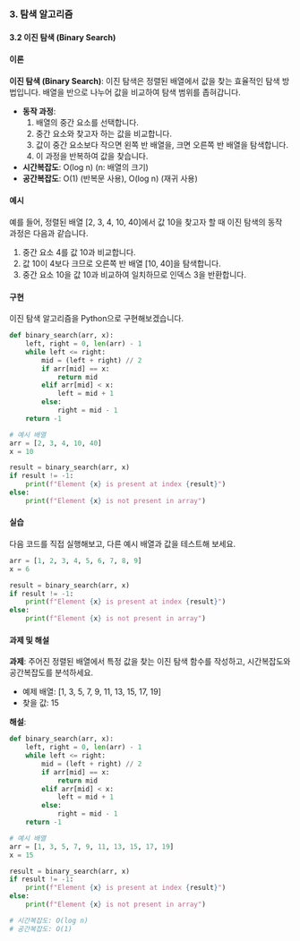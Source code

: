 ### 3. 탐색 알고리즘 

#### 3.2 이진 탐색 (Binary Search)

#### 이론
**이진 탐색 (Binary Search)**: 이진 탐색은 정렬된 배열에서 값을 찾는 효율적인 탐색 방법입니다. 배열을 반으로 나누어 값을 비교하여 탐색 범위를 좁혀갑니다.
- **동작 과정**:
  1. 배열의 중간 요소를 선택합니다.
  2. 중간 요소와 찾고자 하는 값을 비교합니다.
  3. 값이 중간 요소보다 작으면 왼쪽 반 배열을, 크면 오른쪽 반 배열을 탐색합니다.
  4. 이 과정을 반복하여 값을 찾습니다.
- **시간복잡도**: O(log n) (n: 배열의 크기)
- **공간복잡도**: O(1) (반복문 사용), O(log n) (재귀 사용)

#### 예시
예를 들어, 정렬된 배열 [2, 3, 4, 10, 40]에서 값 10을 찾고자 할 때 이진 탐색의 동작 과정은 다음과 같습니다.

1. 중간 요소 4를 값 10과 비교합니다.
2. 값 10이 4보다 크므로 오른쪽 반 배열 [10, 40]을 탐색합니다.
3. 중간 요소 10을 값 10과 비교하여 일치하므로 인덱스 3을 반환합니다.

#### 구현
이진 탐색 알고리즘을 Python으로 구현해보겠습니다.

```python
def binary_search(arr, x):
    left, right = 0, len(arr) - 1
    while left <= right:
        mid = (left + right) // 2
        if arr[mid] == x:
            return mid
        elif arr[mid] < x:
            left = mid + 1
        else:
            right = mid - 1
    return -1

# 예시 배열
arr = [2, 3, 4, 10, 40]
x = 10

result = binary_search(arr, x)
if result != -1:
    print(f"Element {x} is present at index {result}")
else:
    print(f"Element {x} is not present in array")
```

#### 실습
다음 코드를 직접 실행해보고, 다른 예시 배열과 값을 테스트해 보세요.

```python
arr = [1, 2, 3, 4, 5, 6, 7, 8, 9]
x = 6

result = binary_search(arr, x)
if result != -1:
    print(f"Element {x} is present at index {result}")
else:
    print(f"Element {x} is not present in array")
```

#### 과제 및 해설
**과제**: 주어진 정렬된 배열에서 특정 값을 찾는 이진 탐색 함수를 작성하고, 시간복잡도와 공간복잡도를 분석하세요.
- 예제 배열: [1, 3, 5, 7, 9, 11, 13, 15, 17, 19]
- 찾을 값: 15

**해설**:
```python
def binary_search(arr, x):
    left, right = 0, len(arr) - 1
    while left <= right:
        mid = (left + right) // 2
        if arr[mid] == x:
            return mid
        elif arr[mid] < x:
            left = mid + 1
        else:
            right = mid - 1
    return -1

# 예시 배열
arr = [1, 3, 5, 7, 9, 11, 13, 15, 17, 19]
x = 15

result = binary_search(arr, x)
if result != -1:
    print(f"Element {x} is present at index {result}")
else:
    print(f"Element {x} is not present in array")

# 시간복잡도: O(log n)
# 공간복잡도: O(1)
```

